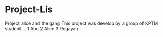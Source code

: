 # Project-Lis
Project alice and the gang
This project was develop by a group of KPTM student ... 
1 Abu 
2 Alice
3 Rogayah

